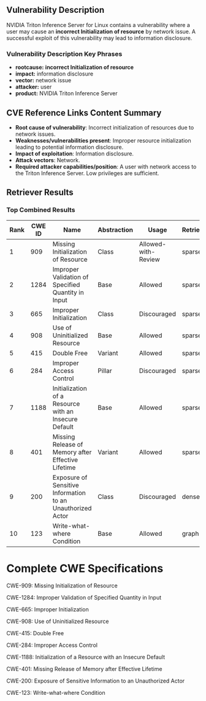 ## Vulnerability Description
NVIDIA Triton Inference Server for Linux contains a vulnerability where a user may cause an **incorrect Initialization of resource** by network issue. A successful exploit of this vulnerability may lead to information disclosure.

### Vulnerability Description Key Phrases
- **rootcause:** **incorrect Initialization of resource**
- **impact:** information disclosure
- **vector:** network issue
- **attacker:** user
- **product:** NVIDIA Triton Inference Server

## CVE Reference Links Content Summary
- **Root cause of vulnerability**: Incorrect initialization of resources due to network issues.
- **Weaknesses/vulnerabilities present**: Improper resource initialization leading to potential information disclosure.
- **Impact of exploitation**: Information disclosure.
- **Attack vectors**: Network.
- **Required attacker capabilities/position**: A user with network access to the Triton Inference Server. Low privileges are sufficient.

## Retriever Results

### Top Combined Results

| Rank | CWE ID | Name | Abstraction | Usage  | Retrievers | Individual Scores |
|------|--------|------|-------------|-------|------------|-------------------|
| 1 | 909 | Missing Initialization of Resource | Class | Allowed-with-Review | sparse | 0.228 |
| 2 | 1284 | Improper Validation of Specified Quantity in Input | Base | Allowed | sparse | 0.225 |
| 3 | 665 | Improper Initialization | Class | Discouraged | sparse | 0.215 |
| 4 | 908 | Use of Uninitialized Resource | Base | Allowed | sparse | 0.214 |
| 5 | 415 | Double Free | Variant | Allowed | sparse | 0.209 |
| 6 | 284 | Improper Access Control | Pillar | Discouraged | sparse | 0.205 |
| 7 | 1188 | Initialization of a Resource with an Insecure Default | Base | Allowed | sparse | 0.202 |
| 8 | 401 | Missing Release of Memory after Effective Lifetime | Variant | Allowed | sparse | 0.202 |
| 9 | 200 | Exposure of Sensitive Information to an Unauthorized Actor | Class | Discouraged | dense | 0.506 |
| 10 | 123 | Write-what-where Condition | Base | Allowed | graph | 0.002 |



# Complete CWE Specifications

CWE-909: Missing Initialization of Resource

CWE-1284: Improper Validation of Specified Quantity in Input

CWE-665: Improper Initialization

CWE-908: Use of Uninitialized Resource

CWE-415: Double Free

CWE-284: Improper Access Control

CWE-1188: Initialization of a Resource with an Insecure Default

CWE-401: Missing Release of Memory after Effective Lifetime

CWE-200: Exposure of Sensitive Information to an Unauthorized Actor

CWE-123: Write-what-where Condition